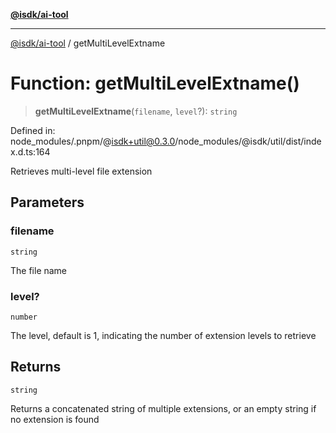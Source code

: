 [**@isdk/ai-tool**](../README.md)

***

[@isdk/ai-tool](../globals.md) / getMultiLevelExtname

# Function: getMultiLevelExtname()

> **getMultiLevelExtname**(`filename`, `level`?): `string`

Defined in: node\_modules/.pnpm/@isdk+util@0.3.0/node\_modules/@isdk/util/dist/index.d.ts:164

Retrieves multi-level file extension

## Parameters

### filename

`string`

The file name

### level?

`number`

The level, default is 1, indicating the number of extension levels to retrieve

## Returns

`string`

Returns a concatenated string of multiple extensions, or an empty string if no extension is found

